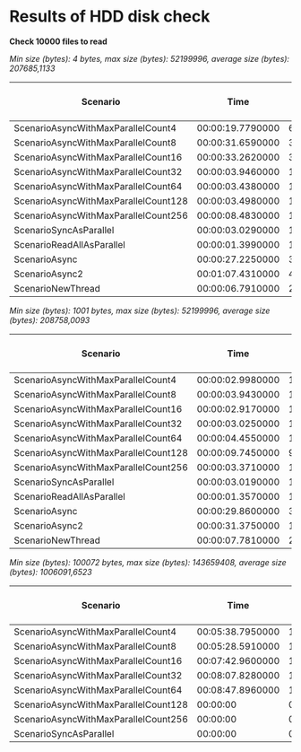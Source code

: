 # Results of HDD disk check

**Check 10000 files to read**

*Min size (bytes): 4 bytes, max size (bytes): 52199996, average size (bytes): 207685,1133*

| Scenario | Time | CPU usage (%) | Memory usage (Mb) | Was failed |
| -------- | -------- | -------- | -------- | -------- |
| ScenarioAsyncWithMaxParallelCount4 | 00:00:19.7790000 | 69,31738 | 11,22953 | False |
| ScenarioAsyncWithMaxParallelCount8 | 00:00:31.6590000 | 32,80133 | 13,00693 | False |
| ScenarioAsyncWithMaxParallelCount16 | 00:00:33.2620000 | 36,51301 | 12,38325 | False |
| ScenarioAsyncWithMaxParallelCount32 | 00:00:03.9460000 | 158,3389 | 11,53394 | False |
| ScenarioAsyncWithMaxParallelCount64 | 00:00:03.4380000 | 167,223 | 14,6197 | False |
| ScenarioAsyncWithMaxParallelCount128 | 00:00:03.4980000 | 161,5632 | 14,46945 | False |
| ScenarioAsyncWithMaxParallelCount256 | 00:00:08.4830000 | 124,6479 | 15,17151 | False |
| ScenarioSyncAsParallel | 00:00:03.0290000 | 167,0058 | 6,297935 | False |
| ScenarioReadAllAsParallel | 00:00:01.3990000 | 143,0702 | 6,174474 | False |
| ScenarioAsync | 00:00:27.2250000 | 35,49822 | 43,84406 | False |
| ScenarioAsync2 | 00:01:07.4310000 | 42,61198 | 82,66186 | False |
| ScenarioNewThread | 00:00:06.7910000 | 235,5897 | 17,69374 | False |

*Min size (bytes): 1001 bytes, max size (bytes): 52199996, average size (bytes): 208758,0093*

| Scenario | Time | CPU usage (%) | Memory usage (Mb) | Was failed |
| -------- | -------- | -------- | -------- | -------- |
| ScenarioAsyncWithMaxParallelCount4 | 00:00:02.9980000 | 183,3214 | 10,3315 | False |
| ScenarioAsyncWithMaxParallelCount8 | 00:00:03.9430000 | 159,8664 | 18,0295 | False |
| ScenarioAsyncWithMaxParallelCount16 | 00:00:02.9170000 | 183,2876 | 11,32259 | False |
| ScenarioAsyncWithMaxParallelCount32 | 00:00:03.0250000 | 180,2098 | 14,01685 | False |
| ScenarioAsyncWithMaxParallelCount64 | 00:00:04.4550000 | 163,4882 | 17,76796 | False |
| ScenarioAsyncWithMaxParallelCount128 | 00:00:09.7450000 | 96,84496 | 14,21254 | False |
| ScenarioAsyncWithMaxParallelCount256 | 00:00:03.3710000 | 185,5446 | 17,12878 | False |
| ScenarioSyncAsParallel | 00:00:03.0190000 | 168,789 | 4,761682 | False |
| ScenarioReadAllAsParallel | 00:00:01.3570000 | 147,2238 | 12,57452 | False |
| ScenarioAsync | 00:00:29.8600000 | 32,27755 | 45,87634 | False |
| ScenarioAsync2 | 00:00:31.3750000 | 115,9477 | 60,77231 | False |
| ScenarioNewThread | 00:00:07.7810000 | 236,956 | 19,10081 | False |

*Min size (bytes): 100072 bytes, max size (bytes): 143659408, average size (bytes): 1006091,6523*

| Scenario | Time | CPU usage (%) | Memory usage (Mb) | Was failed |
| -------- | -------- | -------- | -------- | -------- |
| ScenarioAsyncWithMaxParallelCount4 | 00:05:38.7950000 | 15,40258 | 10,88277 | False |
| ScenarioAsyncWithMaxParallelCount8 | 00:05:28.5910000 | 18,8377 | 15,59943 | False |
| ScenarioAsyncWithMaxParallelCount16 | 00:07:42.9600000 | 15,07634 | 27,67022 | False |
| ScenarioAsyncWithMaxParallelCount32 | 00:08:07.8280000 | 13,86182 | 45,39138 | False |
| ScenarioAsyncWithMaxParallelCount64 | 00:08:47.8960000 | 11,17171 | 49,16019 | False |
| ScenarioAsyncWithMaxParallelCount128 | 00:00:00 | 0 | 0 | True |
| ScenarioAsyncWithMaxParallelCount256 | 00:00:00 | 0 | 0 | True |
| ScenarioSyncAsParallel | 00:00:00 | 0 | 0 | True |
